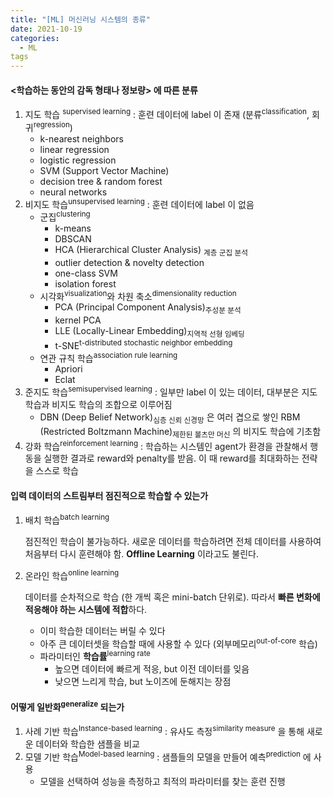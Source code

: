 ```yaml
---
title: "[ML] 머신러닝 시스템의 종류"
date: 2021-10-19
categories:
  - ML
tags
---
```






#### <학습하는 동안의 감독 형태나 정보량> 에 따른 분류

1. 지도 학습 <sup>supervised learning</sup> : 훈련 데이터에 label 이 존재 (분류<sup>classification</sup>, 회귀<sup>regression</sup>)
   - k-nearest neighbors
   - linear regression
   - logistic regression
   - SVM (Support Vector Machine)
   - decision tree & random forest
   - neural networks
2. 비지도 학습<sup>unsupervised learning</sup> : 훈련 데이터에 label 이 없음
   * 군집<sup>clustering</sup>
     * k-means
     * DBSCAN
     * HCA (Hierarchical Cluster Analysis) <sub>계층 군집 분석</sub>
     * outlier detection & novelty detection
     * one-class SVM
     * isolation forest
   * 시각화<sup>visualization</sup>와 차원 축소<sup>dimensionality reduction</sup>
     * PCA (Principal Component Analysis)<sub>주성분 분석</sub>
     * kernel PCA
     * LLE (Locally-Linear Embedding)<sub>지역적 선형 임베딩</sub>
     * t-SNE<sup>t-distributed stochastic neighbor embedding</sup>
   * 연관 규칙 학습<sup>association rule learning</sup>
     * Apriori
     * Eclat
3. 준지도 학습<sup>semisupervised learning</sup> : 일부만 label 이 있는 데이터, 대부분은 지도 학습과 비지도 학습의 조합으로 이루어짐
   * DBN (Deep Belief Network)<sub>심층 신뢰 신경망</sub> 은 여러 겹으로 쌓인 RBM (Restricted Boltzmann Machine)<sub>제한된 볼츠만 머신</sub> 의 비지도 학습에 기초함
4. 강화 학습<sup>reinforcement learning</sup> : 학습하는 시스템인 agent가 환경을 관찰해서 행동을 실행한 결과로 reward와 penalty를 받음. 이 때 reward를 최대화하는 전략을 스스로 학습





#### 입력 데이터의 스트림부터 점진적으로 학습할 수 있는가

1. 배치 학습<sup>batch learning</sup>

   점진적인 학습이 불가능하다. 새로운 데이터를 학습하려면 전체 데이터를 사용하여 처음부터 다시 훈련해야 함. **Offline Learning** 이라고도 불린다.

2. 온라인 학습<sup>online learning</sup>

   데이터를 순차적으로 학습 (한 개씩 혹은 mini-batch 단위로). 따라서 **빠른 변화에 적응해야 하는 시스템에 적합**하다.

   * 이미 학습한 데이터는 버릴 수 있다
   * 아주 큰 데이터셋을 학습할 때에 사용할 수 있다 (외부메모리<sup>out-of-core</sup> 학습)
   * 파라미터인 **학습률**<sup>learning rate</sup> 
     * 높으면 데이터에 빠르게 적응, but 이전 데이터를 잊음
     * 낮으면 느리게 학습, but 노이즈에 둔해지는 장점



#### 어떻게 일반화<sup>generalize</sup> 되는가

1. 사례 기반 학습<sup>Instance-based learning</sup> : 유사도 측정<sup>similarity measure</sup> 을 통해 새로운 데이터와 학습한 샘플을 비교 
2. 모델 기반 학습<sup>Model-based learning</sup> : 샘플들의 모델을 만들어 예측<sup>prediction</sup> 에 사용
   * 모델을 선택하여 성능을 측정하고 최적의 파라미터를 찾는 훈련 진행